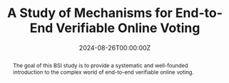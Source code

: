 ---
title: 'A Study of Mechanisms for End-to-End Verifiable Online Voting'

# Authors
# If you created a profile for a user (e.g. the default `admin` user), write the username (folder name) here
# and it will be replaced with their full name and linked to their profile.
authors:
  - Florian Moser
  - Johannes Müller
  - Véronique Cortier
  - Alexandre Debant
  - Pierrick Gaudry
  - Anselme Goetschmann
  - Ralf Küsters
  - Melanie Volkamer

# Author notes (optional)
# author_notes:
#   - 'Equal contribution'
#   - 'Equal contribution'

date: '2024-08-26T00:00:00Z'
doi: ''

# Schedule page publish date (NOT publication's date).
publishDate: '2017-01-01T00:00:00Z'

# Publication type.
# Accepts a single type but formatted as a YAML list (for Hugo requirements).
# Enter a publication type from the CSL standard.
publication_types: ['report']

# Publication name and optional abbreviated publication name.
publication: In *Bundesamt für Sicherheit in der Informationstechnik*
publication_short: In *BSI*

abstract: 'The goal of this BSI study is to provide a systematic and well-founded introduction to the complex world of end-to-end verifiable online voting.'

# Summary. An optional shortened abstract.
# summary: Lorem ipsum dolor sit amet, consectetur adipiscing elit. Duis posuere tellus ac convallis placerat. Proin tincidunt magna sed ex sollicitudin condimentum.

# tags:
#   - Large Language Models

# Display this page in the Featured widget?
featured: true

# Custom links (uncomment lines below)
# links:
# - name: Link
#   url: https://www.usenix.net/conference/usenixsecurity24/presentation/cortier

url_pdf: 'https://www.bsi.bund.de/SharedDocs/Downloads/EN/BSI/Publications/Studies/Cryptography/End-to-End-Verifiable_Online-Voting.pdf'

---